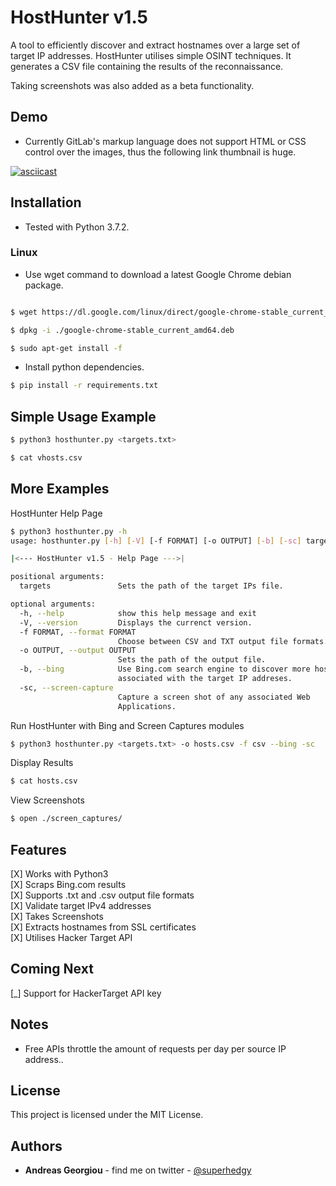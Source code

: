 HostHunter v1.5
======

A tool to efficiently discover and extract hostnames over a large set of target IP addresses. HostHunter utilises simple OSINT techniques. It generates a CSV file containing the results of the reconnaissance.

Taking screenshots was also added as a beta functionality.

## Demo
* Currently GitLab's markup language does not support HTML or CSS control over the images, thus the following link thumbnail is huge.

[![asciicast](https://asciinema.org/a/jp9B0IB6BzRAgbH3iNp7cCTpt.png)](https://asciinema.org/a/jp9B0IB6BzRAgbH3iNp7cCTpt)

## Installation
* Tested with Python 3.7.2.

### Linux
* Use wget command to download a latest Google Chrome debian package.  

```bash

$ wget https://dl.google.com/linux/direct/google-chrome-stable_current_amd64.deb

$ dpkg -i ./google-chrome-stable_current_amd64.deb

$ sudo apt-get install -f
```

* Install python dependencies.
```bash
$ pip install -r requirements.txt
```


## Simple Usage Example
```bash
$ python3 hosthunter.py <targets.txt>
```

```bash
$ cat vhosts.csv
```

## More Examples
HostHunter Help Page
```bash
$ python3 hosthunter.py -h
usage: hosthunter.py [-h] [-V] [-f FORMAT] [-o OUTPUT] [-b] [-sc] targets

|<--- HostHunter v1.5 - Help Page --->|

positional arguments:
  targets               Sets the path of the target IPs file.

optional arguments:
  -h, --help            show this help message and exit
  -V, --version         Displays the currenct version.
  -f FORMAT, --format FORMAT
                        Choose between CSV and TXT output file formats.
  -o OUTPUT, --output OUTPUT
                        Sets the path of the output file.
  -b, --bing            Use Bing.com search engine to discover more hostnames
                        associated with the target IP addreses.
  -sc, --screen-capture
                        Capture a screen shot of any associated Web
                        Applications.
```                        

Run HostHunter with Bing and Screen Captures modules
```bash
$ python3 hosthunter.py <targets.txt> -o hosts.csv -f csv --bing -sc
```
Display Results
```bash
$ cat hosts.csv
```
View Screenshots
```bash
$ open ./screen_captures/
```

## Features
[X] Works with Python3  
[X] Scraps Bing.com results  
[X] Supports .txt and .csv output file formats  
[X] Validate target IPv4 addresses  
[X] Takes Screenshots  
[X] Extracts hostnames from SSL certificates  
[X] Utilises Hacker Target API  

## Coming Next
[\_] Support for HackerTarget API key

## Notes
* Free APIs throttle the amount of requests per day per source IP address..

## License
This project is licensed under the MIT License.

## Authors
* **Andreas Georgiou** - find me on twitter - [@superhedgy](https://twitter.com/superhedgy)
